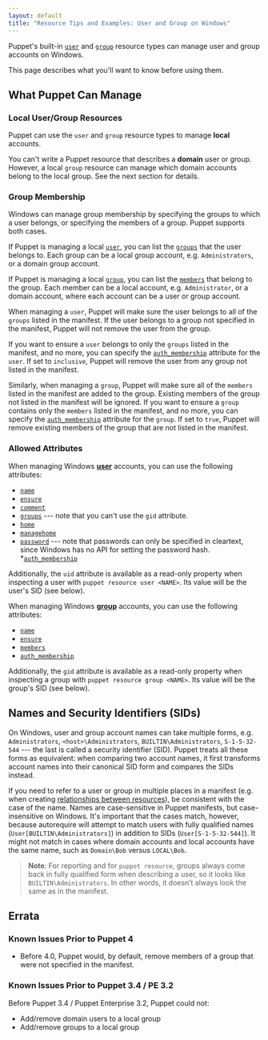 ```yaml
---
layout: default
title: "Resource Tips and Examples: User and Group on Windows"
---
```


[user]: ./type.html#user
[groups]: ./type.html#user-attribute-groups
[auth_membership_user]: /puppet/latest/type.html#user-attribute-auth_membership
[group]: ./type.html#group
[members]: ./type.html#group-attribute-members
[auth_membership_group]: /puppet/latest/type.html#group-attribute-auth_membership
[relationships]: /puppet/4.3.latest/reference/lang_relationships.html

Puppet's built-in [`user`][user] and [`group`][group] resource types can manage user and group accounts on Windows.

This page describes what you'll want to know before using them.

## What Puppet Can Manage

### Local User/Group Resources

Puppet can use the `user` and `group` resource types to manage **local** accounts.

You can't write a Puppet resource that describes a **domain** user or group. However, a local `group` resource can manage which domain accounts belong to the local group. See the next section for details.

### Group Membership

Windows can manage group membership by specifying the groups to which a user belongs, or specifying the members of a group. Puppet supports both cases.

If Puppet is managing a local [`user`][user], you can list the [`groups`][groups] that the user belongs to. Each group can be a local group account, e.g. `Administrators`, or a domain group account.

If Puppet is managing a local [`group`][group], you can list the [`members`][members] that belong to the group. Each member can be a local account, e.g. `Administrator`, or a domain account, where each account can be a user or group account.

When managing a `user`, Puppet will make sure the user belongs to all of the `groups` listed in the manifest. If the user belongs to a group not specified in the manifest, Puppet will not remove the user from the group.

If you want to ensure a `user` belongs to only the `groups` listed in the manifest, and no more, you can specify the [`auth_membership`][auth_membership_user] attribute for the `user`. If set to `inclusive`, Puppet will remove the user from any group not listed in the manifest.

Similarly, when managing a `group`, Puppet will make sure all of the `members` listed in the manifest are added to the group. Existing members of the group not listed in the manifest will be ignored. If you want to ensure a `group` contains only the `members` listed in the manifest, and no more, you can specify the [`auth_membership`][auth_membership_group] attribute for the `group`. If set to `true`, Puppet will remove existing members of the group that are not listed in the manifest.

### Allowed Attributes

When managing Windows [**user**][user] accounts, you can use the following attributes:

* [`name`](./type.html#user-attribute-name)
* [`ensure`](./type.html#user-attribute-ensure)
* [`comment`](./type.html#user-attribute-comment)
* [`groups`](./type.html#user-attribute-groups) --- note that you can't use the `gid` attribute.
* [`home`](./type.html#user-attribute-home)
* [`managehome`](./type.html#user-attribute-managehome)
* [`password`](./type.html#user-attribute-password) --- note that passwords can only be specified in cleartext, since Windows has no API for setting the password hash.
*[`auth_membership`][auth_membership_user]

Additionally, the `uid` attribute is available as a read-only property when inspecting a user with `puppet resource user <NAME>`. Its value will be the user's SID (see below).

When managing Windows [**group**][group] accounts, you can use the following attributes:

* [`name`](./type.html#group-attribute-name)
* [`ensure`](./type.html#group-attribute-ensure)
* [`members`](./type.html#group-attribute-members)
* [`auth_membership`][auth_membership_group]

Additionally, the `gid` attribute is available as a read-only property when inspecting a group with `puppet resource group <NAME>`. Its value will be the group's SID (see below).

## Names and Security Identifiers (SIDs)

On Windows, user and group account names can take multiple forms, e.g. `Administrators`, `<host>\Administrators`, `BUILTIN\Administrators`, `S-1-5-32-544` --- the last is called a security identifier (SID). Puppet treats all these forms as equivalent: when comparing two account names, it first transforms account names into their canonical SID form and compares the SIDs instead.

If you need to refer to a user or group in multiple places in a manifest (e.g. when creating [relationships between resources][relationships]), be consistent with the case of the name. Names are case-sensitive in Puppet manifests, but case-insensitive on Windows. It's important that the cases match, however, because autorequire will attempt to match users with fully qualified names (`User[BUILTIN\Administrators]`) in addition to SIDs (`User[S-1-5-32-544]`). It might not match in cases where domain accounts and local accounts have the same name, such as `Domain\Bob` versus `LOCAL\Bob`.

>**Note**: For reporting and for `puppet resource`, groups always come back in fully qualified form when describing a user, so it looks like `BUILTIN\Administrators`. In other words, it doesn’t always look the same as in the manifest.

## Errata

### Known Issues Prior to Puppet 4

* Before 4.0, Puppet would, by default, remove members of a group that were not specified in the manifest.

### Known Issues Prior to Puppet 3.4 / PE 3.2

Before Puppet 3.4 / Puppet Enterprise 3.2, Puppet could not:

* Add/remove domain users to a local group
* Add/remove groups to a local group
